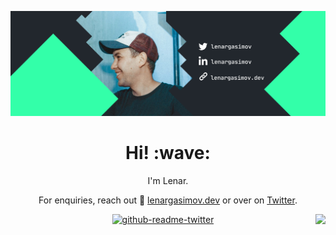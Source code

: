 [![Social banner for lenargasimov](header-fullsize-notext.png)](https://lenargasimov.dev)
<h1 align='center'> Hi! :wave:</h1>
<p align='center'>
I'm Lenar.
</p>

<p align='center'>For enquiries, reach out 📮 <a href="https://lenargasimov.dev">lenargasimov.dev</a> or over on <a href="https://twitter.com/lenargasimov">Twitter</a>.</p>


<p><img align="right" src="https://spotify-recently-played-readme.vercel.app/api?user=lyc5820s2tgyaacnm646qlk8h&count=3"" /></p>  

<div align="center">
<p><a href="https://www.twitter.com/lenargasimov"><img src="https://github-readme-twitter-gazf.vercel.app/api?id=lenargasimov&layout=wide" alt="github-readme-twitter"></a></p>
</div>
